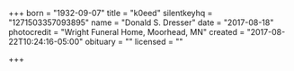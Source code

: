 +++
born = "1932-09-07"
title = "k0eed"
silentkeyhq = "1271503357093895"
name = "Donald S. Dresser"
date = "2017-08-18"
photocredit = "Wright Funeral Home, Moorhead, MN"
created = "2017-08-22T10:24:16-05:00"
obituary = ""
licensed = ""

+++

